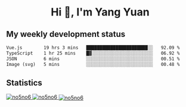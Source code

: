 <h1 align="center">Hi 👋, I'm Yang Yuan</h1>


## My weekly development status
<!--START_SECTION:waka-->

```txt
Vue.js        19 hrs 3 mins   ███████████████████████░░   92.09 %
TypeScript    1 hr 25 mins    █▓░░░░░░░░░░░░░░░░░░░░░░░   06.92 %
JSON          6 mins          ░░░░░░░░░░░░░░░░░░░░░░░░░   00.51 %
Image (svg)   5 mins          ░░░░░░░░░░░░░░░░░░░░░░░░░   00.48 %
```

<!--END_SECTION:waka-->

## Statistics
<a href="https://github.com/anuraghazra/github-readme-stats">
  <img src="https://github-readme-stats.vercel.app/api/top-langs/?username=no5no6&theme=dracula" alt="no5no6">
</a>
<a href="https://github.com/anuraghazra/github-readme-stats">
  <img src="https://github-readme-stats.vercel.app/api?username=no5no6&show_icons=true&theme=dracula&line_height=40" alt="no5no6">
</a>
<a href="https://github.com/anuraghazra/github-readme-stats">
  <img align="center" src="https://github-readme-streak-stats.herokuapp.com/?user=no5no6&theme=dracula" alt="no5no6" />
</a>